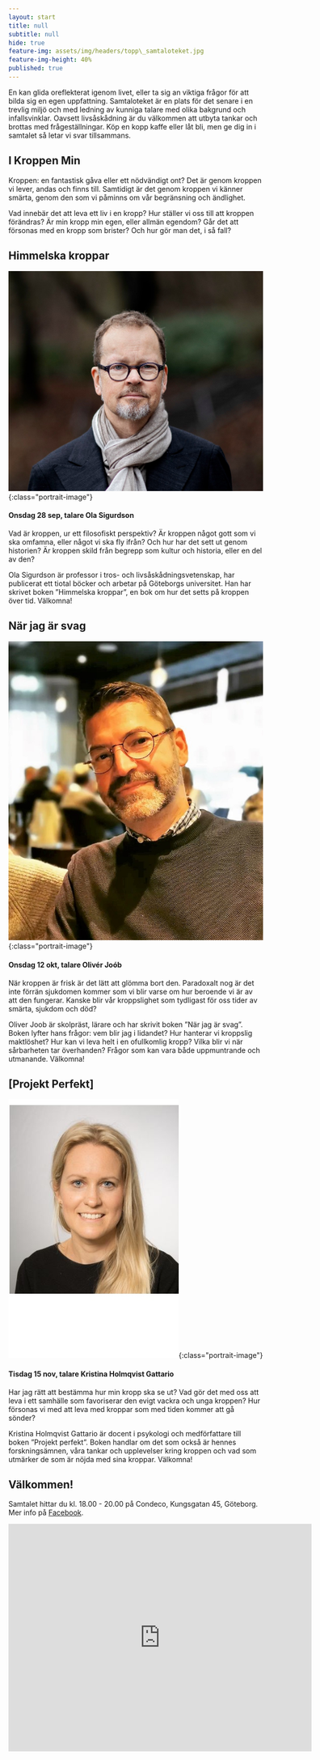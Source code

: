 ```yaml
---
layout: start
title: null
subtitle: null
hide: true
feature-img: assets/img/headers/topp\_samtaloteket.jpg
feature-img-height: 40%
published: true
---
```

En kan glida oreflekterat igenom livet, eller ta sig an viktiga
frågor för att bilda sig en egen uppfattning. Samtaloteket är en plats för det
senare i en trevlig miljö och med ledning av kunniga talare med olika bakgrund
och infallsvinklar. Oavsett livsåskådning är du välkommen att utbyta tankar
och brottas med frågeställningar. Köp en kopp kaffe eller låt bli, men ge dig
in i samtalet så letar vi svar tillsammans.


## I Kroppen Min

Kroppen: en fantastisk gåva eller ett nödvändigt ont? Det är genom kroppen vi lever, andas och finns till. Samtidigt är det genom kroppen vi känner smärta, genom den som vi påminns om vår begränsning och ändlighet.

Vad innebär det att leva ett liv i en kropp? Hur ställer vi oss till att kroppen förändras? Är min kropp min egen, eller allmän egendom? Går det att försonas med en kropp som brister? Och hur gör man det, i så fall?


## Himmelska kroppar

![Ola Sigurdson](assets/img/speakers/ola_sigurdson.jpg 'Ola Sigurdson'){:class="portrait-image"}

#### Onsdag 28 sep, talare Ola Sigurdson
Vad är kroppen, ur ett filosofiskt perspektiv? Är kroppen något gott som vi ska omfamna, eller något vi ska fly ifrån? Och hur har det sett ut genom historien? Är kroppen skild från begrepp som kultur och historia, eller en del av den? 

Ola Sigurdson är professor i tros- och livsåskådningsvetenskap, har publicerat ett tiotal böcker och arbetar på Göteborgs universitet. Han har skrivet boken ”Himmelska kroppar”, en bok om hur det setts på kroppen över tid. Välkomna!

## När jag är svag

![Oliver Joob](assets/img/speakers/oliver_joob.jpg 'Olivér Joób'){:class="portrait-image"}

#### Onsdag 12 okt, talare Olivér Joób
När kroppen är frisk är det lätt att glömma bort den. Paradoxalt nog är det inte förrän sjukdomen kommer som vi blir varse om hur beroende vi är av att den fungerar. Kanske blir vår kroppslighet som tydligast för oss tider av smärta, sjukdom och död?

Oliver Joob är skolpräst, lärare och har skrivit boken ”När jag är svag”. Boken lyfter hans frågor: vem blir jag i lidandet? Hur hanterar vi kroppslig maktlöshet? Hur kan vi leva helt i en ofullkomlig kropp? Vilka blir vi när sårbarheten tar överhanden? Frågor som kan vara både uppmuntrande och utmanande. Välkomna!


## [Projekt Perfekt]

![Kristina Holmqvist Gattario](assets/img/speakers/kristina_holmqvist_gattario.jpg 'Kristina Holmqvist Gattario'){:class="portrait-image"}

#### Tisdag 15 nov, talare Kristina Holmqvist Gattario
Har jag rätt att bestämma hur min kropp ska se ut? Vad gör det med oss att leva i ett samhälle som favoriserar den evigt vackra och unga kroppen? Hur försonas vi med att leva med kroppar som med tiden kommer att gå sönder? 

Kristina Holmqvist Gattario är docent i psykologi och medförfattare till boken ”Projekt perfekt”. Boken handlar om det som också är hennes forskningsämnen, våra tankar och upplevelser kring kroppen och vad som utmärker de som är nöjda med sina kroppar.
Välkomna!


## Välkommen!
Samtalet hittar du kl. 18.00 - 20.00 på Condeco, Kungsgatan 45, Göteborg. Mer info på [Facebook](https://www.facebook.com/samtaloteket).

<div style="text-align: center">
<iframe src="https://www.google.com/maps/embed?pb=!1m18!1m12!1m3!1d2131.709934542498!2d11.964510816462013!3d57.70439774726267!2m3!1f0!2f0!3f0!3m2!1i1024!2i768!4f13.1!3m3!1m2!1s0x464ff36f899a096f%3A0xb1ede17b02db4611!2sCondeco%20Kungsgatan!5e0!3m2!1ssv!2sse!4v1631559932082!5m2!1ssv!2sse" width="600" height="450" frameborder="0" style="border:0; padding:0" allowfullscreen></iframe>
</div>
